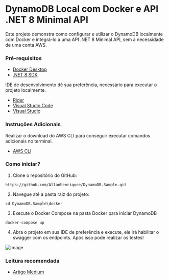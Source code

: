 # DynamoDB Local com Docker e API .NET 8 Minimal API

Este projeto demonstra como configurar e utilizar o DynamoDB localmente com Docker e integrá-lo a uma API .NET 8 Minimal API, sem a necessidade de uma conta AWS.

### Pré-requisitos

- [Docker Desktop](https://www.docker.com/products/docker-desktop/)
- [.NET 8 SDK](https://dotnet.microsoft.com/en-us/download)

IDE de desenvolvimento dê sua preferência, necessário para executar o projeto localmente.

- [Rider](https://www.jetbrains.com/rider/)
- [Visual Studio Code](https://code.visualstudio.com/)
- [Visual Studio](https://visualstudio.microsoft.com/pt-br/vs/community/)

### Instruções Adicionais
Realizar o download do AWS CLI para conseguir executar comandos adicionais no terminal.

- [AWS CLI](https://docs.aws.amazon.com/cli/latest/userguide/getting-started-install.html)

### Como iniciar?

1. Clone o repositório do GitHub:
```
https://github.com/Allanhenriquee/DynamoDB.Sample.git
```
2. Navegue até a pasta raiz do projeto:
```
cd DynamoDB.Sample\docker  
```
3. Execute o Docker Compose na pasta Docker para iniciar DynamoDB
```
docker-compose up
```
4. Abra o projeto em sua IDE de preferência e execute, ele irá habilitar o swagger com os endpoints. Após isso pode realizar os testes!

![image](https://github.com/Allanhenriquee/DynamoDB.Sample/assets/52016301/4f11252e-9f4f-48f6-bf68-4ed64c9846e5)

### Leitura recomendada

- [Artigo Medium](https://allanhenriquee.medium.com/dynamo-db-local-docker-api-net-8-minimal-api-97c25be74eae)
